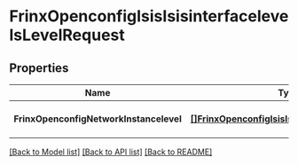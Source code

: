# FrinxOpenconfigIsisIsisinterfacelevelsLevelRequest

## Properties
Name | Type | Description | Notes
------------ | ------------- | ------------- | -------------
**FrinxOpenconfigNetworkInstancelevel** | [**[]FrinxOpenconfigIsisIsisinterfacelevelsLevel**](frinx.openconfig.isis.isisinterfacelevels.Level.md) |  | [optional] [default to null]

[[Back to Model list]](../README.md#documentation-for-models) [[Back to API list]](../README.md#documentation-for-api-endpoints) [[Back to README]](../README.md)


